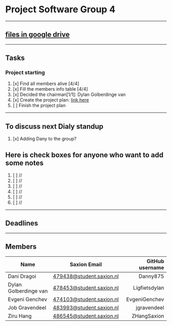 # Project Software Group 4  

---
## [files in google drive](https://drive.google.com/drive/folders/16lqQJqcn16oxbLozXcLZvlrA7V4UzppE?usp=sharing)

---  

## Tasks  
### Project starting  
1.   [x] Find all members alive [4/4]  
2.   [x] Fill the members info table [4/4]  
5.   [x] Decided the chairman[1/1]: Dylan Golberdinge van    
4.   [x] Create the project plan: [link here](https://docs.google.com/document/d/1AA9SQbSAX5Be-EN5OMCMpgCPGSsBk430/edit#heading=h.3j2qqm3)   
5.   [ ] Finish the project plan  

---
## To discuss next Dialy standup
1.   [x] Adding Dany to the group?

## Here is check boxes for anyone who want to add some notes
1.  [ ]  //
2.  [ ]  //
3.  [ ]  //
4.  [ ]  //
5.  [ ]  //
6.  [ ]  //

---
## Deadlines

---  
## Members  
| Name        | Saxion Email           | GitHub username  |
| ------------- |:-------------:| -----:|
| Dani Dragoi     | 479438@student.saxion.nl     |  Danny875 |
| Dylan Golberdinge van     | 478453@student.saxion.nl     |  Ligfietsdylan |
| Evgeni Genchev      | 474103@student.saxion.nl | EvgeniGenchev|
| Job Gravendeel  | 483993@student.saxion.nl      |    jgravendeel |
| Ziru Hang | 486545@student.saxion.nl     |    ZHangSaxion | 
